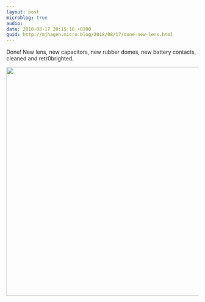 ```yaml
---
layout: post
microblog: true
audio: 
date: 2018-08-17 20:15:16 +0200
guid: http://mjhagen.micro.blog/2018/08/17/done-new-lens.html
---
```

Done! New lens, new capacitors, new rubber domes, new battery contacts, cleaned and retr0brighted.

<img src="http://mjhagen.micro.blog/uploads/2018/fe92281848.jpg" width="600" height="600" />
